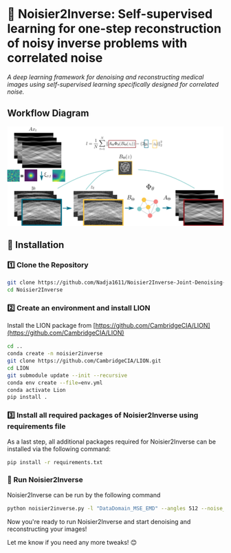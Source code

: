 # 📜 Noisier2Inverse: Self-supervised learning for one-step reconstruction of noisy inverse problems with correlated noise

*A deep learning framework for denoising and reconstructing medical images using self-supervised learning specifically designed for correlated noise.*



## Workflow Diagram
![Noisier2Inverse Workflow](n2i_workflow.png)


## 🚀 Installation  
### **1️⃣ Clone the Repository**  
```bash
git clone https://github.com/Nadja1611/Noisier2Inverse-Joint-Denoising-and-Reconstruction-of-correlated-noise.git
cd Noisier2Inverse
```
### **2️⃣ Create an environment and install LION** 

Install the LION package from [https://github.com/CambridgeCIA/LION](https://github.com/CambridgeCIA/LION)
```bash
cd ..
conda create -n noisier2inverse 
git clone https://github.com/CambridgeCIA/LION.git
cd LION
git submodule update --init --recursive
conda env create --file=env.yml
conda activate Lion
pip install .
```

### **3️⃣ Install all required packages of Noisier2Inverse using requirements file** 
As a last step, all additional packages required for Noisier2Inverse can be installed via the following command:

```bash
pip install -r requirements.txt
```


### **🚀 Run Noisier2Inverse**
Noisier2Inverse can be run by the following command

```bash
python noisier2inverse.py -l "DataDomain_MSE_EMD" --angles 512 --noise_type "gauss" --learning_rate 1e-5 --noise_intensity 1 --noise_sigma 5 --batch_size 4 --datadir '' --outputdir "" --weights_dir "" 
```

Now you're ready to run Noisier2Inverse and start denoising and reconstructing your images!

Let me know if you need any more tweaks! 😊
